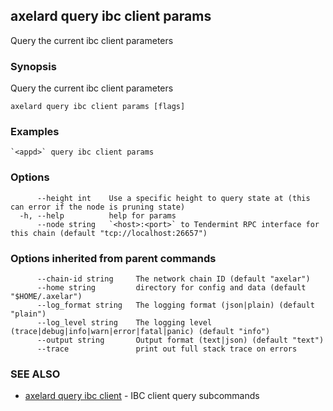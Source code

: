 ## axelard query ibc client params

Query the current ibc client parameters

### Synopsis

Query the current ibc client parameters

```
axelard query ibc client params [flags]
```

### Examples

```
`<appd>` query ibc client params
```

### Options

```
      --height int    Use a specific height to query state at (this can error if the node is pruning state)
  -h, --help          help for params
      --node string   `<host>:<port>` to Tendermint RPC interface for this chain (default "tcp://localhost:26657")
```

### Options inherited from parent commands

```
      --chain-id string     The network chain ID (default "axelar")
      --home string         directory for config and data (default "$HOME/.axelar")
      --log_format string   The logging format (json|plain) (default "plain")
      --log_level string    The logging level (trace|debug|info|warn|error|fatal|panic) (default "info")
      --output string       Output format (text|json) (default "text")
      --trace               print out full stack trace on errors
```

### SEE ALSO

- [axelard query ibc client](/cli-docs/v0_31_0/axelard_query_ibc_client) - IBC client query subcommands
